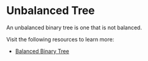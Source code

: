 # Unbalanced Tree

An unbalanced binary tree is one that is not balanced.

Visit the following resources to learn more:

- [Balanced Binary Tree](https://www.programiz.com/dsa/balanced-binary-tree)
